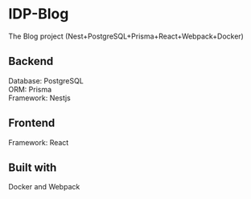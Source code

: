 # IDP-Blog
The Blog project (Nest+PostgreSQL+Prisma+React+Webpack+Docker)

## Backend
Database: PostgreSQL <br />
ORM: Prisma <br />
Framework: Nestjs <br />

## Frontend
Framework: React

## Built with
Docker and Webpack

